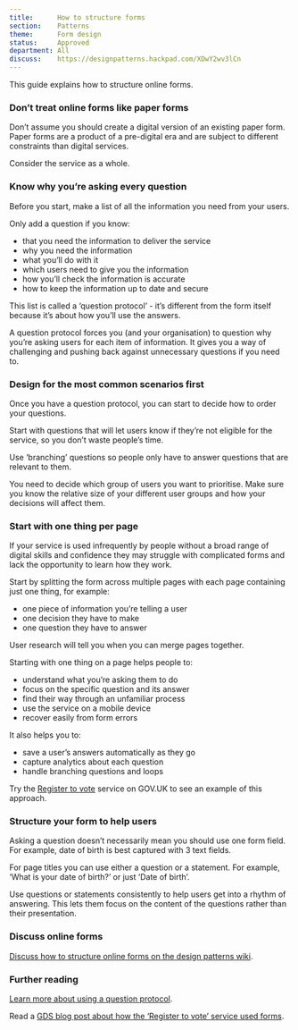 ```yaml
---
title:		How to structure forms
section:	Patterns
theme:		Form design
status:		Approved
department: All
discuss:	https://designpatterns.hackpad.com/XDwY2wv3lCn
---
```


This guide explains how to structure online forms.


### Don’t treat online forms like paper forms

Don’t assume you should create a digital version of an existing paper form. Paper forms are a product of a pre-digital era and are subject to different constraints than digital services.

Consider the service as a whole.


### Know why you’re asking every question

Before you start, make a list of all the information you need from your users.

Only add a question if you know:

- that you need the information to deliver the service
- why you need the information
- what you’ll do with it
- which users need to give you the information
- how you’ll check the information is accurate
- how to keep the information up to date and secure

This list is called a ‘question protocol’ - it’s different from the form itself because it’s about how you’ll use the answers.

A question protocol forces you (and your organisation) to question why you’re asking users for each item of information. It gives you a way of challenging and pushing back against unnecessary questions if you need to.


### Design for the most common scenarios first

Once you have a question protocol, you can start to decide how to order your questions.

Start with questions that will let users know if they’re not eligible for the service, so you don’t waste people’s time.

Use ‘branching’ questions so people only have to answer questions that are relevant to them.

You need to decide which group of users you want to prioritise. Make sure you know the relative size of your different user groups and how your decisions will affect them.


### Start with one thing per page

If your service is used infrequently by people without a broad range of digital skills and confidence they may struggle with complicated forms and lack the opportunity to learn how they work.

Start by splitting the form across multiple pages with each page containing just one thing, for example:

- one piece of information you’re telling a user
- one decision they have to make
- one question they have to answer

User research will tell you when you can merge pages together.

Starting with one thing on a page helps people to:

- understand what you’re asking them to do
- focus on the specific question and its answer
- find their way through an unfamiliar process
- use the service on a mobile device
- recover easily from form errors

It also helps you to:

- save a user’s answers automatically as they go
- capture analytics about each question
- handle branching questions and loops

Try the [Register to vote](https://www.gov.uk/register-to-vote) service on GOV.UK to see an example of this approach.


### Structure your form to help users

Asking a question doesn’t necessarily mean you should use one form field. For example, date of birth is best captured with 3 text fields.

For page titles you can use either a question or a statement. For example, ‘What is your date of birth?’ or just ‘Date of birth’.

Use questions or statements consistently to help users get into a rhythm of answering. This lets them focus on the content of the questions rather than their presentation.

### Discuss online forms

[Discuss how to structure online forms on the design patterns wiki](https://designpatterns.hackpad.com/Form-structure-XDwY2wv3lCn).


### Further reading

[Learn more about using a question protocol](http://www.uxmatters.com/mt/archives/2010/06/the-question-protocol-how-to-make-sure-every-form-field-is-necessary.php).

Read a [GDS blog post about how the ‘Register to vote’ service used forms](https://designnotes.blog.gov.uk/2014/07/14/things-we-learnt-designing-register-to-vote).